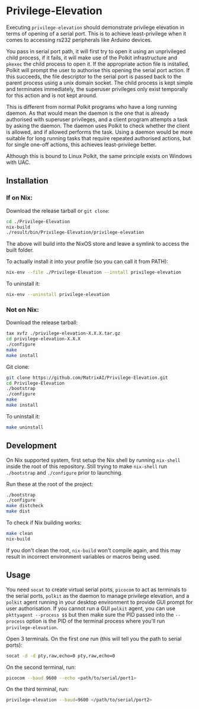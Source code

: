 Privilege-Elevation
===================

Executing `privilege-elevation` should demonstrate privilege elevation in terms of opening of a serial port. This is to achieve least-privilege when it comes to accessing rs232 peripherals like Arduino devices.

You pass in serial port path, it will first try to open it using an unprivileged child process, if it fails, it will make use of the Polkit infrastructure and `pkexec` the child process to open it. If the appropriate action file is installed, Polkit will prompt the user to authorise this opening the serial port action. If this succeeds, the file descriptor to the serial port is passed back to the parent process using a unix domain socket. The child process is kept simple and terminates immediately, the superuser privileges only exist temporally for this action and is not kept around.

This is different from normal Polkit programs who have a long running daemon.
As that would mean the daemon is the one that is already authorised with superuser
privileges, and a client program attempts a task by asking the daemon. The daemon
uses Polkit to check whether the client is allowed, and if allowed performs the task. Using a daemon would be more suitable for long running tasks that require repeated authorised actions, but for single one-off actions, this achieves least-privilege better.

Although this is bound to Linux Polkit, the same principle exists on Windows with UAC.

Installation
-------------

### If on Nix:

Download the release tarball or `git clone`:

```sh
cd ./Privilege-Elevation
nix-build
./result/bin/Privilege-Elevation/privilege-elevation
```

The above will build into the NixOS store and leave a symlink to access the built folder.

To actually install it into your profile (so you can call it from PATH):

```sh
nix-env --file ./Privilege-Elevation --install privilege-elevation
```

To uninstall it:

```sh
nix-env --uninstall privilege-elevation
```

### Not on Nix:

Download the release tarball:

```sh
tax xvfz ./privilege-elevation-X.X.X.tar.gz
cd privilege-elevation-X.X.X
./configure
make
make install
```

Git clone:

```sh
git clone https://github.com/MatrixAI/Privilege-Elevation.git 
cd Privilege-Elevation
./bootstrap
./configure
make
make install
```

To uninstall it:

```sh
make uninstall
```

Development
------------

On Nix supported system, first setup the Nix shell by running `nix-shell` inside the root of this repository. Still trying to make `nix-shell` run `./bootstrap` and `./configure` prior to launching.

Run these at the root of the project:

```sh
./bootstrap
./configure
make distcheck
make dist
``` 

To check if Nix building works:

```sh
make clean
nix-build
```

If you don't clean the root, `nix-build` won't compile again, and this may result in incorrect environment variables or macros being used.

Usage
-----

You need `socat` to create virtual serial ports, `picocom` to act as terminals to the serial ports, `polkit` as the daemon to manage privilege elevation, and a `polkit` agent running in your desktop environment to provide GUI prompt for user authorisation. If you cannot run a GUI `polkit` agent, you can use `pkttyagent --process $$` but then make sure the PID passed into the `--process` option is the PID of the terminal process where you'll run `privilege-elevation`.

Open 3 terminals. On the first one run (this will tell you the path to serial ports):

```sh
socat -d -d pty,raw,echo=0 pty,raw,echo=0
```

On the second terminal, run:

```sh
picocom --baud 9600 --echo <path/to/serial/port1>
``` 

On the third terminal, run:

```sh
privilege-elevation --baud=9600 </path/to/serial/port2>
```
